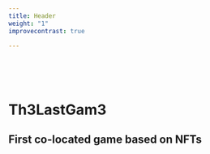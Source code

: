 ```yaml
---
title: Header
weight: "1"
improvecontrast: true

---
```

&nbsp;

&nbsp;
&nbsp;
&nbsp;
&nbsp;

# Th3LastGam3






## First co-located game based on NFTs



